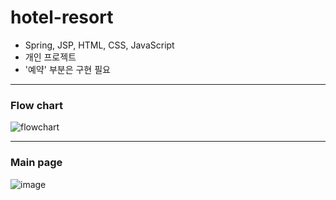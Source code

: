 # hotel-resort
- Spring, JSP, HTML, CSS, JavaScript
- 개인 프로젝트
- '예약' 부분은 구현 필요

---
### Flow chart
![flowchart](https://github.com/inaemon/hotel-resort/assets/125636780/d00f9e33-52f9-4f4f-a967-0f91825630a0)

---
### Main page
![image](https://github.com/inaemon/hotel-resort/assets/125636780/006a857e-eb26-4eca-b69b-0d3aa94e434e)

